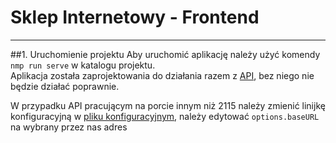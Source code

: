# Sklep Internetowy - Frontend
***
##1. Uruchomienie projektu
Aby uruchomić aplikację należy użyć komendy ```nmp run serve``` w katalogu projektu.<br>
Aplikacja została zaprojektowania do działania razem z [API](https://github.com/lukwalczak/sklepInternetowy), bez niego 
nie będzie działać poprawnie.

W przypadku API pracującym na porcie innym niż 2115 należy zmienić linijkę konfiguracyjną w [pliku konfiguracyjnym](./src/services/axiosinstance.js),
należy edytować ```options.baseURL``` na wybrany przez nas adres